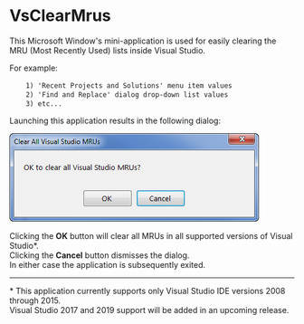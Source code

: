 # VsClearMrus

This Microsoft Window's mini-application is used for easily clearing the MRU 
(Most Recently Used) lists inside Visual Studio.

For example:

    	1) 'Recent Projects and Solutions' menu item values
    	2) 'Find and Replace' dialog drop-down list values
    	3) etc...

Launching this application results in the following dialog:

![Image01](Images/image01.png)

Clicking the __OK__ button will clear all MRUs in all supported versions of Visual Studio*.  
Clicking the __Cancel__ button dismisses the dialog.  
In either case the application is subsequently exited.

<hr>

\* This application currently supports only Visual Studio IDE versions 2008 through 2015.  
Visual Studio 2017 and 2019 support will be added in an upcoming release.